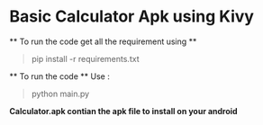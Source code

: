 # Basic Calculator Apk using Kivy

** To run the code get all the requirement using **
>pip install -r requirements.txt

** To run the code **
 Use :
 >python main.py

**Calculator.apk contian the apk file to install on your android**
